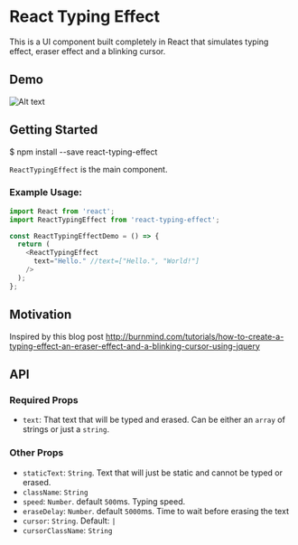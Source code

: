 # React Typing Effect

This is a UI component built completely in React that simulates typing effect, eraser effect and a blinking cursor.

## Demo

![Alt text](https://github.com/lamyfarai/react-typing-effect/screenshot.gif?raw=true "Optional Title")

## Getting Started

  $ npm install --save react-typing-effect

`ReactTypingEffect` is the main component.

### Example Usage:

```javascript
import React from 'react';
import ReactTypingEffect from 'react-typing-effect';

const ReactTypingEffectDemo = () => {
  return (
    <ReactTypingEffect
      text="Hello." //text=["Hello.", "World!"]
    />
  );
};
```

## Motivation

Inspired by this blog post
http://burnmind.com/tutorials/how-to-create-a-typing-effect-an-eraser-effect-and-a-blinking-cursor-using-jquery

## API

### Required Props

  * `text`: That text that will be typed and erased. Can be either an `array` of strings or just a `string`.

### Other Props

  * `staticText`: `String`. Text that will just be static and cannot be typed or erased.
  * `className`: `String`
  * `speed`: `Number`. default `500`ms. Typing speed.
  * `eraseDelay`: `Number`. default `5000`ms. Time to wait before erasing the text
  *  `cursor`: `String`. Default: `|`
  * `cursorClassName`: `String`
